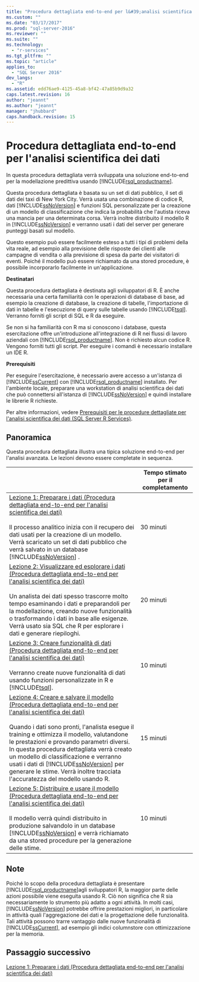 ```yaml
---
title: "Procedura dettagliata end-to-end per l&#39;analisi scientifica dei dati | Microsoft Docs"
ms.custom: ""
ms.date: "03/17/2017"
ms.prod: "sql-server-2016"
ms.reviewer: ""
ms.suite: ""
ms.technology: 
  - "r-services"
ms.tgt_pltfrm: ""
ms.topic: "article"
applies_to: 
  - "SQL Server 2016"
dev_langs: 
  - "R"
ms.assetid: edd76ae9-4125-45a8-bf42-47a85b9d9a32
caps.latest.revision: 16
author: "jeannt"
ms.author: "jeannt"
manager: "jhubbard"
caps.handback.revision: 15
---
```

# Procedura dettagliata end-to-end per l&#39;analisi scientifica dei dati
In questa procedura dettagliata verrà sviluppata una soluzione end-to-end per la modellazione predittiva usando [!INCLUDE[rsql_productname](../../includes/rsql-productname-md.md)].  
  
Questa procedura dettagliata è basata su un set di dati pubblico, il set di dati dei taxi di New York City. Verrà usata una combinazione di codice R, dati [!INCLUDE[ssNoVersion](../../includes/ssnoversion-md.md)] e funzioni SQL personalizzate per la creazione di un modello di classificazione che indica la probabilità che l'autista riceva una mancia per una determinata corsa. Verrà inoltre distribuito il modello R in [!INCLUDE[ssNoVersion](../../includes/ssnoversion-md.md)] e verranno usati i dati del server per generare punteggi basati sul modello.  
  
Questo esempio può essere facilmente esteso a tutti i tipi di problemi della vita reale, ad esempio alla previsione delle risposte dei clienti alle campagne di vendita o alla previsione di spesa da parte dei visitatori di eventi. Poiché il modello può essere richiamato da una stored procedure, è possibile incorporarlo facilmente in un'applicazione.  
  
**Destinatari**  
  
Questa procedura dettagliata è destinata agli sviluppatori di R. È anche necessaria una certa familiarità con le operazioni di database di base, ad esempio la creazione di database, la creazione di tabelle, l'importazione di dati in tabelle e l'esecuzione di query sulle tabelle usando [!INCLUDE[tsql](../../includes/tsql-md.md)].  Verranno forniti gli script di SQL e R da eseguire.  
  
Se non si ha familiarità con R ma si conoscono i database, questa esercitazione offre un'introduzione all'integrazione di R nei flussi di lavoro aziendali con [!INCLUDE[rsql_productname](../../includes/rsql-productname-md.md)]. Non è richiesto alcun codice R. Vengono forniti tutti gli script. Per eseguire i comandi è necessario installare un IDE R.  
  
**Prerequisiti**  
  
Per eseguire l'esercitazione, è necessario avere accesso a un'istanza di [!INCLUDE[ssCurrent](../../includes/sscurrent-md.md)] con [!INCLUDE[rsql_productname](../../includes/rsql-productname-md.md)] installato. Per l'ambiente locale, preparare una workstation di analisi scientifica dei dati che può connettersi all'istanza di [!INCLUDE[ssNoVersion](../../includes/ssnoversion-md.md)] e quindi installare le librerie R richieste.  
  
Per altre informazioni, vedere [Prerequisiti per le procedure dettagliate per l'analisi scientifica dei dati &#40;SQL Server R Services&#41;](../../advanced-analytics/r-services/prerequisites-for-data-science-walkthroughs-sql-server-r-services.md).  
  
## <a name="overview"></a>Panoramica  
Questa procedura dettagliata illustra una tipica soluzione end-to-end per l'analisi avanzata. Le lezioni devono essere completate in sequenza.  
  
||Tempo stimato per il completamento|  
|-|------------------------------|  
|[Lezione 1: Preparare i dati &#40;Procedura dettagliata end-to-end per l'analisi scientifica dei dati&#41;](../../advanced-analytics/r-services/lesson-1-prepare-the-data-data-science-end-to-end-walkthrough.md)<br /><br />Il processo analitico inizia con il recupero dei dati usati per la creazione di un modello. Verrà scaricato un set di dati pubblico che verrà salvato in un database [!INCLUDE[ssNoVersion](../../includes/ssnoversion-md.md)] .|30 minuti|  
|[Lezione 2: Visualizzare ed esplorare i dati &#40;Procedura dettagliata end-to-end per l'analisi scientifica dei dati&#41;](../../advanced-analytics/r-services/lesson-2-view-and-explore-the-data-data-science-end-to-end-walkthrough.md)<br /><br />Un analista dei dati spesso trascorre molto tempo esaminando i dati e preparandoli per la modellazione, creando nuove funzionalità o trasformando i dati in base alle esigenze.  Verrà usato sia SQL che R per esplorare i dati e generare riepiloghi.|20 minuti|  
|[Lezione 3: Creare funzionalità di dati &#40;Procedura dettagliata end-to-end per l'analisi scientifica dei dati&#41;](../../advanced-analytics/r-services/lesson-3-create-data-features-data-science-end-to-end-walkthrough.md)<br /><br />Verranno create nuove funzionalità di dati usando funzioni personalizzate in R e [!INCLUDE[tsql](../../includes/tsql-md.md)].|10 minuti|  
|[Lezione 4: Creare e salvare il modello &#40;Procedura dettagliata end-to-end per l'analisi scientifica dei dati&#41;](../../advanced-analytics/r-services/lesson-4-build-and-save-the-model-data-science-end-to-end-walkthrough.md)<br /><br />Quando i dati sono pronti, l'analista esegue il training e ottimizza il modello, valutandone le prestazioni e provando parametri diversi. In questa procedura dettagliata verrà creato un modello di classificazione e verranno usati i dati di [!INCLUDE[ssNoVersion](../../includes/ssnoversion-md.md)] per generare le stime. Verrà inoltre tracciata l'accuratezza del modello usando R.|15 minuti|  
|[Lezione 5: Distribuire e usare il modello &#40;Procedura dettagliata end-to-end per l'analisi scientifica dei dati&#41;](../../advanced-analytics/r-services/lesson-5-deploy-and-use-the-model-data-science-end-to-end-walkthrough.md)<br /><br />Il modello verrà quindi distribuito in produzione salvandolo in un database [!INCLUDE[ssNoVersion](../../includes/ssnoversion-md.md)] e verrà richiamato da una stored procedure per la generazione delle stime.|10 minuti|  
  
## <a name="notes"></a>Note  
Poiché lo scopo della procedura dettagliata è presentare [!INCLUDE[rsql_productname](../../includes/rsql-productname-md.md)]agli sviluppatori R, la maggior parte delle azioni possibile viene eseguita usando R. Ciò non significa che R sia necessariamente lo strumento più adatto a ogni attività. In molti casi, [!INCLUDE[ssNoVersion](../../includes/ssnoversion-md.md)] potrebbe offrire prestazioni migliori, in particolare in attività quali l'aggregazione dei dati e la progettazione delle funzionalità. Tali attività possono trarre vantaggio dalle nuove funzionalità di [!INCLUDE[ssCurrent](../../includes/sscurrent-md.md)], ad esempio gli indici columnstore con ottimizzazione per la memoria.  
  
## <a name="next-step"></a>Passaggio successivo  
[Lezione 1: Preparare i dati &#40;Procedura dettagliata end-to-end per l'analisi scientifica dei dati&#41;](../../advanced-analytics/r-services/lesson-1-prepare-the-data-data-science-end-to-end-walkthrough.md)  
  
  
  
